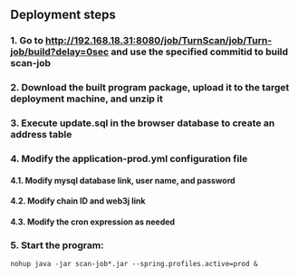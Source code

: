 ## Deployment steps
### 1. Go to http://192.168.18.31:8080/job/TurnScan/job/Turn-job/build?delay=0sec and use the specified commitid to build scan-job
### 2. Download the built program package, upload it to the target deployment machine, and unzip it
### 3. Execute update.sql in the browser database to create an address table
### 4. Modify the application-prod.yml configuration file
#### 4.1. Modify mysql database link, user name, and password
#### 4.2. Modify chain ID and web3j link
#### 4.3. Modify the cron expression as needed
### 5. Start the program:
```
nohup java -jar scan-job*.jar --spring.profiles.active=prod &
```
